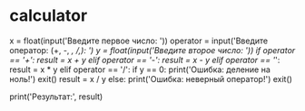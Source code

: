 # calculator
x = float(input('Введите первое число: '))
operator = input('Введите оператор: (+, -, *, /,): ')
y = float(input('Введите второе число: '))
if operator == '+':
    result = x + y
elif operator == '-':
    result = x - y
elif operator == '*':
    result = x * y
elif operator == '/':
    if y == 0:
        print('Ошибка: деление на ноль!')
        exit()
    result = x / y
else:
    print('Ошибка: неверный оператор!')
    exit()


  print('Результат:', result)
